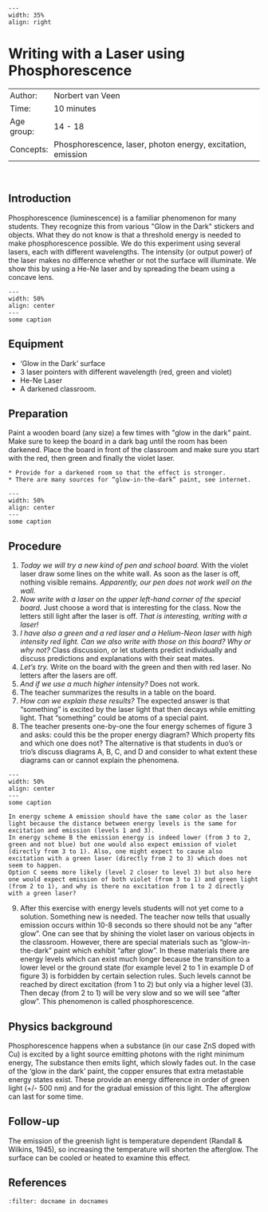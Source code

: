 ```{figure} ../../figures/busy.png
---
width: 35%
align: right
```

# Writing with a Laser using Phosphorescence

<table style="width: 100%; border-collapse: collapse; border: none;">
    <tr style="background-color: white;"> 
        <td style="text-align: left; padding: 3px; border: none;">Author:</td>
        <td style="text-align: left; padding: 3px; border: none;">Norbert van Veen</td>
    </tr>
    <tr style="background-color: white;">
        <td style="text-align: left; padding: 3px; border: none;">Time:</td>
        <td style="text-align: left; padding: 3px; border: none;">10 minutes</td>
    </tr>
    <tr style="background-color: white;">
        <td style="text-align: left; padding: 3px; border: none;">Age group:</td>
        <td style="text-align: left; padding: 3px; border: none;">14 - 18</td>
    </tr>
    <tr style="background-color: white;">
        <td style="text-align: left; padding: 3px; border: none;">Concepts:</td>
        <td style="text-align: left; padding: 3px; border: none;">Phosphorescence, laser, photon energy, excitation, emission</td>
    </tr>
</table><br>


## Introduction
Phosphorescence (luminescence) is a familiar phenomenon for many students. They recognize this from various "Glow in the Dark" stickers and objects. What they do not know is that a threshold energy is needed to make phosphorescence possible. We do this experiment using several lasers, each with different wavelengths. The intensity (or output power) of the laser makes no difference whether or not the surface will illuminate. We show this by using a He-Ne laser and by spreading the beam using a concave lens.

```{figure} demo24_figure1.JPG
---
width: 50%
align: center
---
some caption
``` 

## Equipment
* ‘Glow in the Dark’ surface
* 3 laser pointers with different wavelength (red, green and violet)
* He-Ne Laser
* A darkened classroom.

## Preparation
Paint a wooden board (any size) a few times with "glow in the dark" paint. Make sure to keep the board in a dark bag until the room has been darkened. Place the board in front of the classroom and make sure you start with the red, then green and finally the violet laser.

```{tip}
* Provide for a darkened room so that the effect is stronger.
* There are many sources for “glow-in-the-dark” paint, see internet.
```

```{figure} demo24_figure2.JPG
---
width: 50%
align: center
---
some caption
``` 


## Procedure
1.	*Today we will try a new kind of pen and school board.* With the violet laser draw some lines on the white wall. As soon as the laser is off, nothing visible remains. *Apparently, our pen does not work well on the wall.*
2.	*Now write with a laser on the upper left-hand corner of the special board.* Just choose a word that is interesting for the class. Now the letters still light after the laser is off. *That is interesting, writing with a laser!*
3.	*I have also a green and a red laser and a Helium-Neon laser with high intensity red light. Can we also write with those on this board? Why or why not?* Class discussion, or let students predict individually and discuss predictions and explanations with their seat mates.
4.	*Let’s try.* Write on the board with the green and then with red laser. No letters after the lasers are off.
5.	*And if we use a much higher intensity?* Does not work.
6.	The teacher summarizes the results in a table on the board.
7.	*How can we explain these results?* The expected answer is that “something” is excited by the laser light that then decays while emitting light. That “something” could be atoms of a special paint.
8.	The teacher presents one-by-one the four energy schemes of figure 3 and asks: could this be the proper energy diagram? Which property fits and which one does not? The alternative is that students in duo’s or trio’s discuss diagrams A, B, C, and D and consider to what extent these diagrams can or cannot explain the phenomena.

```{figure} demo24_figure3.jpg
---
width: 50%
align: center
---
some caption
``` 

```{admonition} Possible explanations of emission with the energy schemes
In energy scheme A emission should have the same color as the laser light because the distance between energy levels is the same for excitation and emission (levels 1 and 3). 
In energy scheme B the emission energy is indeed lower (from 3 to 2, green and not blue) but one would also expect emission of violet (directly from 3 to 1). Also, one might expect to cause also excitation with a green laser (directly from 2 to 3) which does not seem to happen.
Option C seems more likely (level 2 closer to level 3) but also here one would expect emission of both violet (from 3 to 1) and green light (from 2 to 1), and why is there no excitation from 1 to 2 directly with a green laser?
```
9. After this exercise with energy levels students will not yet come to a solution. Something new is needed. The teacher now tells that usually emission occurs within 10-8 seconds so there should not be any “after glow”. One can see that by shining the violet laser on various objects in the classroom. However, there are special materials such as “glow-in-the-dark” paint which exhibit “after glow”. In these materials there are energy levels which can exist much longer because the transition to a lower level or the ground state (for example level 2 to 1 in example D of figure 3) is forbidden by certain selection rules. Such levels cannot be reached by direct excitation (from 1 to 2) but only via a higher level (3). Then decay (from 2 to 1) will be very slow and so we will see “after glow”. This phenomenon is called phosphorescence. 

## Physics background
Phosphorescence happens when a substance (in our case ZnS doped with Cu) is excited by a light source emitting photons with the right minimum energy, The substance then emits light, which slowly fades out. In the case of the ‘glow in the dark’ paint, the copper ensures that extra metastable energy states exist. These provide an energy difference in order of green light (+/- 500 nm) and for the gradual emission of this light. The afterglow can last for some time.

## Follow-up
The emission of the greenish light is temperature dependent (Randall & Wilkins, 1945), so increasing the temperature will shorten the afterglow. The surface can be cooled or heated to examine this effect.

## References
```{bibliography}
:filter: docname in docnames
```
